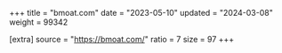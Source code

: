 +++
title = "bmoat.com"
date = "2023-05-10"
updated = "2024-03-08"
weight = 99342

[extra]
source = "https://bmoat.com/"
ratio = 7
size = 97
+++

